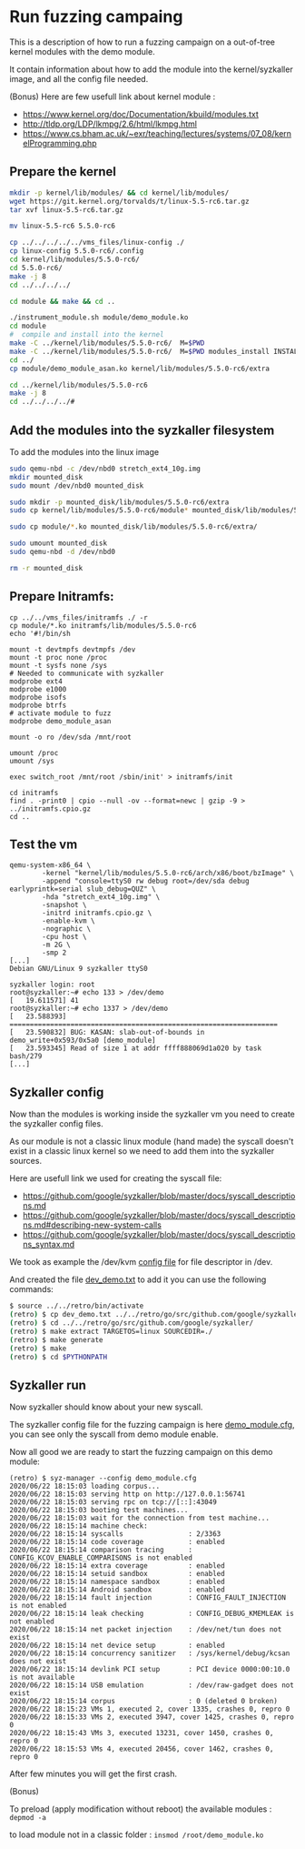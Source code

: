 # Run fuzzing campaing

This is a description of how to run a fuzzing campaign on a out-of-tree kernel modules with the demo module.

It contain information about how to add the module into the kernel/syzkaller image, and all the config file needed.

(Bonus)
Here are few usefull link about kernel module :
- <https://www.kernel.org/doc/Documentation/kbuild/modules.txt>
- <http://tldp.org/LDP/lkmpg/2.6/html/lkmpg.html>
- <https://www.cs.bham.ac.uk/~exr/teaching/lectures/systems/07_08/kernelProgramming.php>

## Prepare the kernel
```bash
mkdir -p kernel/lib/modules/ && cd kernel/lib/modules/
wget https://git.kernel.org/torvalds/t/linux-5.5-rc6.tar.gz
tar xvf linux-5.5-rc6.tar.gz

mv linux-5.5-rc6 5.5.0-rc6

cp ../../../../../vms_files/linux-config ./
cp linux-config 5.5.0-rc6/.config
cd kernel/lib/modules/5.5.0-rc6/
cd 5.5.0-rc6/
make -j 8
cd ../../../../

cd module && make && cd ..

./instrument_module.sh module/demo_module.ko
cd module
#  compile and install into the kernel
make -C ../kernel/lib/modules/5.5.0-rc6/  M=$PWD
make -C ../kernel/lib/modules/5.5.0-rc6/  M=$PWD modules_install INSTALL_MOD_PATH=../../..
cd ../
cp module/demo_module_asan.ko kernel/lib/modules/5.5.0-rc6/extra

cd ../kernel/lib/modules/5.5.0-rc6
make -j 8
cd ../../../../#
```

## Add the modules into the syzkaller filesystem

To add the modules into the linux image
```bash
sudo qemu-nbd -c /dev/nbd0 stretch_ext4_10g.img
mkdir mounted_disk
sudo mount /dev/nbd0 mounted_disk

sudo mkdir -p mounted_disk/lib/modules/5.5.0-rc6/extra
sudo cp kernel/lib/modules/5.5.0-rc6/module* mounted_disk/lib/modules/5.5.0-rc6/

sudo cp module/*.ko mounted_disk/lib/modules/5.5.0-rc6/extra/

sudo umount mounted_disk
sudo qemu-nbd -d /dev/nbd0

rm -r mounted_disk
```
## Prepare Initramfs:
```
cp ../../vms_files/initramfs ./ -r
cp module/*.ko initramfs/lib/modules/5.5.0-rc6
echo '#!/bin/sh

mount -t devtmpfs devtmpfs /dev
mount -t proc none /proc
mount -t sysfs none /sys
# Needed to communicate with syzkaller
modprobe ext4
modprobe e1000
modprobe isofs
modprobe btrfs
# activate module to fuzz
modprobe demo_module_asan

mount -o ro /dev/sda /mnt/root

umount /proc
umount /sys

exec switch_root /mnt/root /sbin/init' > initramfs/init

cd initramfs
find . -print0 | cpio --null -ov --format=newc | gzip -9 > ../initramfs.cpio.gz
cd ..
```

## Test the vm
```
qemu-system-x86_64 \
        -kernel "kernel/lib/modules/5.5.0-rc6/arch/x86/boot/bzImage" \
        -append "console=ttyS0 rw debug root=/dev/sda debug earlyprintk=serial slub_debug=QUZ" \
        -hda "stretch_ext4_10g.img" \
        -snapshot \
        -initrd initramfs.cpio.gz \
        -enable-kvm \
        -nographic \
        -cpu host \
        -m 2G \
        -smp 2
[...]
Debian GNU/Linux 9 syzkaller ttyS0                                                                    

syzkaller login: root
root@syzkaller:~# echo 133 > /dev/demo                  
[   19.611571] 41                                       
root@syzkaller:~# echo 1337 > /dev/demo   
[   23.588393] ==================================================================
[   23.590832] BUG: KASAN: slab-out-of-bounds in demo_write+0x593/0x5a0 [demo_module]
[   23.593345] Read of size 1 at addr ffff888069d1a020 by task bash/279
[...]

```
## Syzkaller config

Now than the modules is working inside the syzkaller vm you need to create the syzkaller config files.

As our module is not a classic linux module (hand made) the syscall doesn't exist in a classic linux kernel so we need to add them into the syzkaller sources.

Here are usefull link we used for creating the syscall file:
- <https://github.com/google/syzkaller/blob/master/docs/syscall_descriptions.md>
- <https://github.com/google/syzkaller/blob/master/docs/syscall_descriptions.md#describing-new-system-calls>
- <https://github.com/google/syzkaller/blob/master/docs/syscall_descriptions_syntax.md>

We took as example the /dev/kvm [config file](https://github.com/google/syzkaller/blob/master/sys/linux/dev_kvm.txt) for file descriptor in /dev.

And created the file [dev_demo.txt](dev_demo.txt) to add it you can use the following commands:

```bash
$ source ../../retro/bin/activate
(retro) $ cp dev_demo.txt ../../retro/go/src/github.com/google/syzkaller/sys/linux/
(retro) $ cd ../../retro/go/src/github.com/google/syzkaller/
(retro) $ make extract TARGETOS=linux SOURCEDIR=./
(retro) $ make generate
(retro) $ make
(retro) $ cd $PYTHONPATH
```
## Syzkaller run

Now syzkaller should know about your new syscall.

The syzkaller config file for the fuzzing campaign is here [demo_module.cfg](demo_module.cfg), you can see only the syscall from demo module enable.

Now all good we are ready to start the fuzzing campaign on this demo module:
```
(retro) $ syz-manager --config demo_module.cfg
2020/06/22 18:15:03 loading corpus...
2020/06/22 18:15:03 serving http on http://127.0.0.1:56741
2020/06/22 18:15:03 serving rpc on tcp://[::]:43049
2020/06/22 18:15:03 booting test machines...
2020/06/22 18:15:03 wait for the connection from test machine...
2020/06/22 18:15:14 machine check:
2020/06/22 18:15:14 syscalls                : 2/3363
2020/06/22 18:15:14 code coverage           : enabled
2020/06/22 18:15:14 comparison tracing      : CONFIG_KCOV_ENABLE_COMPARISONS is not enabled
2020/06/22 18:15:14 extra coverage          : enabled
2020/06/22 18:15:14 setuid sandbox          : enabled
2020/06/22 18:15:14 namespace sandbox       : enabled
2020/06/22 18:15:14 Android sandbox         : enabled
2020/06/22 18:15:14 fault injection         : CONFIG_FAULT_INJECTION is not enabled
2020/06/22 18:15:14 leak checking           : CONFIG_DEBUG_KMEMLEAK is not enabled
2020/06/22 18:15:14 net packet injection    : /dev/net/tun does not exist
2020/06/22 18:15:14 net device setup        : enabled
2020/06/22 18:15:14 concurrency sanitizer   : /sys/kernel/debug/kcsan does not exist
2020/06/22 18:15:14 devlink PCI setup       : PCI device 0000:00:10.0 is not available
2020/06/22 18:15:14 USB emulation           : /dev/raw-gadget does not exist
2020/06/22 18:15:14 corpus                  : 0 (deleted 0 broken)
2020/06/22 18:15:23 VMs 1, executed 2, cover 1335, crashes 0, repro 0
2020/06/22 18:15:33 VMs 2, executed 3947, cover 1425, crashes 0, repro 0
2020/06/22 18:15:43 VMs 3, executed 13231, cover 1450, crashes 0, repro 0
2020/06/22 18:15:53 VMs 4, executed 20456, cover 1462, crashes 0, repro 0
```

After few minutes you will get the first crash.



(Bonus)

To preload (apply modification without reboot) the available modules : `depmod -a`

to load module not in a classic folder : `insmod /root/demo_module.ko`



